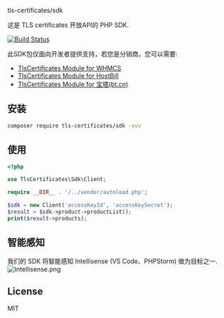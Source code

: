 tls-certificates/sdk

这是 TLS certificates 开放API的 PHP SDK.

[![Build Status](https://travis-ci.com/tls-certificates/sdk.svg?branch=master)](https://travis-ci.com/tls-certificates/sdk)

此SDK包仅面向开发者提供支持，若您是分销商，您可以需要:
- [TlsCertificates Module for WHMCS]()
- [TlsCertificates Module for HostBill]()
- [TlsCertificates Module for 宝塔(bt.cn)]()

## 安装

```bash
composer require tls-certificates/sdk -vvv
```

## 使用

```php
<?php

use TlsCertificates\Sdk\Client;

require __DIR__ . '/../vendor/autoload.php';

$sdk = new Client('accessKeyId', 'accessKeySecret');
$result = $sdk->product->productList();
print($result->products);
```

## 智能感知

我们的 SDK 将智能感知 Intellisense (VS Code、PHPStorm) 做为目标之一.
![Intellisense.png](https://user-images.githubusercontent.com/6964962/64444468-c5336700-d106-11e9-81aa-e660e72a1149.png)

## License

MIT
